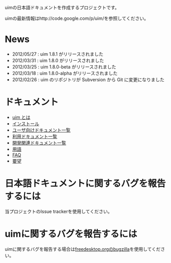 uimの日本語ドキュメントを作成するプロジェクトです。

uimの最新情報はhttp://code.google.com/p/uim/を参照してください。

# News #
  * 2012/05/27 : uim 1.8.1 がリリースされました
  * 2012/03/31 : uim 1.8.0 がリリースされました
  * 2012/03/25 : uim 1.8.0-beta がリリースされました
  * 2012/03/18 : uim 1.8.0-alpha がリリースされました
  * 2012/02/26 : uim のリポジトリが Subversion から Git に変更になりました

# ドキュメント #
  * [uim とは](WhatsUim.md)
  * [インストール](InstallUim.md)
  * [ユーザ向けドキュメント一覧](UserDocument.md)
  * [利用ドキュメント一覧](UsageUim.md)
  * [開発関連ドキュメント一覧](DevelopmentDocument.md)
  * [用語](GlossaryUim.md)
  * [FAQ](FaqUim.md)
  * [要望](RequestUim.md)

# 日本語ドキュメントに関するバグを報告するには #
当プロジェクトのIssue trackerを使用してください。

# uimに関するバグを報告するには #
uimに関するバグを報告する場合は[freedesktop.orgのbugzilla](https://bugs.freedesktop.org/)を使用してください。